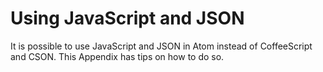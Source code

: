 # Using JavaScript and JSON

It is possible to use JavaScript and JSON in Atom instead of CoffeeScript and CSON. This Appendix has tips on how to do so.
